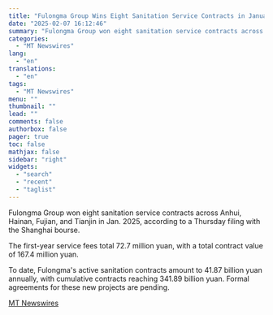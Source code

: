 ```yaml
---
title: "Fulongma Group Wins Eight Sanitation Service Contracts in January"
date: "2025-02-07 16:12:46"
summary: "Fulongma Group won eight sanitation service contracts across Anhui, Hainan, Fujian, and Tianjin in Jan. 2025, according to a Thursday filing with the Shanghai bourse. The first-year service fees total 72.7 million yuan, with a total contract value of 167.4 million yuan. To date, Fulongma's active sanitation contracts amount to..."
categories:
  - "MT Newswires"
lang:
  - "en"
translations:
  - "en"
tags:
  - "MT Newswires"
menu: ""
thumbnail: ""
lead: ""
comments: false
authorbox: false
pager: true
toc: false
mathjax: false
sidebar: "right"
widgets:
  - "search"
  - "recent"
  - "taglist"
---
```


Fulongma Group won eight sanitation service contracts across Anhui, Hainan, Fujian, and Tianjin in Jan. 2025, according to a Thursday filing with the Shanghai bourse.

The first-year service fees total 72.7 million yuan, with a total contract value of 167.4 million yuan.

To date, Fulongma's active sanitation contracts amount to 41.87 billion yuan annually, with cumulative contracts reaching 341.89 billion yuan. Formal agreements for these new projects are pending.

[MT Newswires](https://www.tradingview.com/news/mtnewswires.com:20250207:G2465006:0/)
